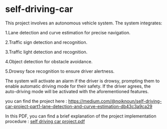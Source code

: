 # self-driving-car
This project involves an autonomous vehicle system. The system integrates:

1.Lane detection and curve estimation for precise navigation.

2.Traffic sign detection and recognition.

3.Traffic light detection and recognition.

4.Object detection for obstacle avoidance.

5.Drowsy face recognition to ensure driver alertness.

The system will activate an alarm if the driver is drowsy, prompting them to enable automatic driving mode for their safety. If the driver agrees, the auto-driving mode will be activated with the aforementioned features.

 
you can find the project here : https://medium.com/@noiknoun/self-driving-car-project-part1-lane-detection-and-curve-estimation-db43c3a9ca29

In this PDF, you can find a brief explanation of the project implementation procedure : [self driving car project.pdf](https://github.com/ikramnoun/self-driving-car/files/14515715/self.driving.car.project.pdf)
